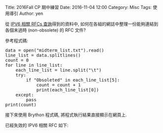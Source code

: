 Title: 2016Fall CP 期中練習
Date: 2016-11-04 12:00
Category: Misc
Tags: 使用導引
Author: yen

從 <a href="http://www.rfc-editor.org/search/rfc_search_detail.php?page=All&title=ipv6&pubstatus%5B%5D=Any&pub_date_type=any&sortkey=Number&sorting=ASC%22">IPV6 相關 RFCs 查詢</a>得到的資料中, 如何在各組的網誌中整理一份能夠連結到各個未過時 (non-obsolete) 的 RFC 文件?

<!-- PELICAN_END_SUMMARY -->

參考程式碼:

<pre class="brush: python">
data = open("midterm_list.txt").read()
line_list = data.splitlines()
count = 0
for line in line_list:
    each_line_list = line.split("\t")
    try:
        if "Obsoleted" in each_line_list[5]:
            count = count + 1
            print(each_line_list[0])
    except:
        pass
print(count)
</pre>

接下來使用 Brython 程式碼, 將程式執行結果直接顯示在網頁上.

已經失效的 IPV6 相關 RFC 如下:

<!-- 導入 Brython 標準程式庫 -->
<script type="text/javascript" 
    src="https://cdn.rawgit.com/brython-dev/brython/master/www/src/brython_dist.js">
</script>

<!-- 啟動 Brython -->
<script>
window.onload=function(){
brython(1);
}
</script>

<!-- 以下利用 Brython 程式執行檔案讀取與比對流程 -->
<!-- 假如需要用圖型表示數字, 則利用 canvas 繪圖 -->
<!-- <canvas id="plotarea" width="600" height="400"></canvas> -->

<div id="container"></div>

<script type="text/python3" id="script1">
from browser import document, html
container = document['container']
data = open("./../midterm_list.txt").read()
line_list = data.splitlines()
count = 0
output = ""
for line in line_list:
    each_line_list = line.split("\t")
    try:
        if "Obsoleted" in each_line_list[5]:
            count = count + 1
            output += html.A(each_line_list[0], href="http://www.rfc-editor.org/info/"+ each_line_list[0].lower().replace(" ", "")) + " "
            if count%8 == 0:
                output += html.BR()
    except:
        pass
output += html.BR() + html.BR()  + "共有 " + str(count)+ " 份文件已經失效!"
container <= output
</script>